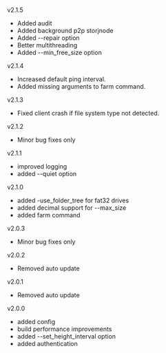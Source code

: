 v2.1.5

 * Added audit
 * Added background p2p storjnode
 * Added --repair option
 * Better multithreading
 * Added --min_free_size option

v2.1.4

 * Increased default ping interval.
 * Added missing arguments to farm command.

v2.1.3

 * Fixed client crash if file system type not detected.

v2.1.2

 * Minor bug fixes only

v2.1.1

 * improved logging
 * added --quiet option

v2.1.0

 * added -use_folder_tree for fat32 drives
 * added decimal support for --max_size
 * added farm command

v2.0.3

 * Minor bug fixes only

v2.0.2

 * Removed auto update

v2.0.1

 * Removed auto update

v2.0.0

 * added config
 * build performance improvements
 * added --set_height_interval option
 * added authentication
